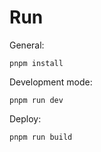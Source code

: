 # Run

General:

```shell
pnpm install
```

Development mode:

```shell
pnpm run dev
```

Deploy:

```shell
pnpm run build
```
